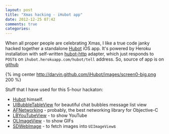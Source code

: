 ```yaml
---
layout: post
title: "Xmas hacking - iHubot app"
date: 2012-12-25 07:42
comments: true
categories: 
---
```


When all proper people are celebrating Xmas, I like a true code janky hacked together a standalone [Hubot](http://hubot.github.com) iOS app. It's powered by Heroku installation with self-written [hubot-http](https://github.com/darvin/hubot-http) adapter, which just responds to `POST`s on `ihubot.herokuapp.com/hubot/tell` address. So, source of app is on [github](https://github.com/darvin/iHubot)


{% img center http://darvin.github.com/iHubot/images/screen0-big.png 200 %}

Stuff that I have used for this 5-hour hackaton:

<!-- more -->
 * [Hubot](http://hubot.github.com) himself. 
 * [UIBubbleTableView](http://alexbarinov.github.com/UIBubbleTableView/) for beautiful chat bubbles message list view
 * [AFNetworking](http://afnetworking.com) - probably, the best networking library for Objective-C
 * [LBYouTubeView](https://github.com/larcus94/LBYouTubeView) - to show YouTube
 * [OLImageView](https://github.com/ondalabs/OLImageView) - to show GIFs
 * [SDWebImage](https://github.com/rs/SDWebImage) - to fetch images into `UIImageView`s

